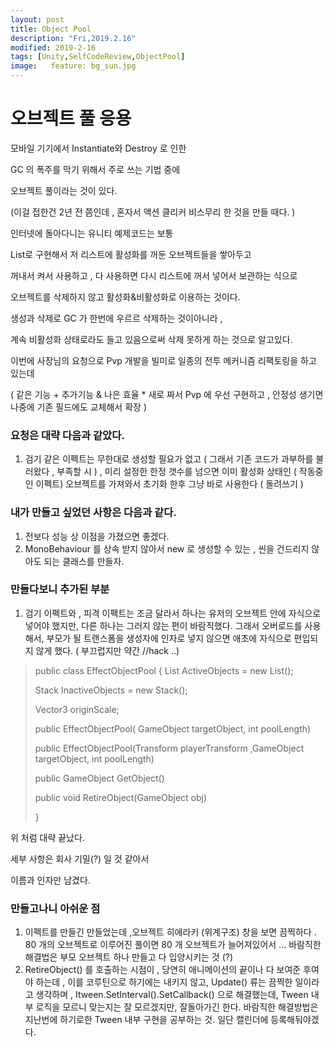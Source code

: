 ```yaml
---
layout: post
title: Object Pool 
description: "Fri,2019.2.16"
modified: 2019-2-16
tags: [Unity,SelfCodeReview,ObjectPool]
image:   feature: bg_sun.jpg
---
```


# 오브젝트 풀 응용 

모바일 기기에서 Instantiate와 Destroy 로 인한

GC 의 폭주를 막기 위해서 주로 쓰는 기법 중에 

오브젝트 풀이라는 것이 있다. 

(이걸 접한건 2년 전 쯤인데 , 혼자서 액션 클리커 비스무리 한 것을 만들 때다. )

인터넷에 돌아다니는 유니티 예제코드는 보통 

List<GameObject>로 구현해서 저 리스트에 활성화를 꺼둔 오브젝트들을 쌓아두고 

꺼내서 켜서 사용하고 , 다 사용하면 다시 리스트에 꺼서 넣어서 보관하는 식으로

오브젝트를 삭제하지 않고 활성화&비활성화로 이용하는 것이다. 

생성과 삭제로 GC 가 한번에 우르르 삭제하는 것이아니라 , 

계속 비활성화 상태로라도 들고 있음으로써 삭제 못하게 하는 것으로 알고있다. 

이번에 사장님의 요청으로 Pvp 개발을 빌미로 일종의 전투 메커니즘 리팩토링을 하고 있는데 

( 같은 기능 + 추가기능  & 나은 효율 * 새로 짜서 Pvp 에 우선 구현하고 , 안정성 생기면 나중에 기존 필드에도 교체해서 확장 )

### 요청은 대략 다음과 같았다. 
1. 검기 같은 이펙트는 무한대로 생성할 필요가 없고 ( 그래서 기존 코드가 과부하를 불러왔다 ,  부족할 시 ) , 미리 설정한 한정 갯수를 넘으면 이미 활성화 상태인 ( 작동중인 이펙트) 오브젝트를 가져와서 초기화 한후 그냥 바로 사용한다 ( 돌려쓰기 )

### 내가 만들고 싶었던 사항은 다음과 같다. 
1. 전보다 성능 상 이점을 가졌으면 좋겠다. 
2. MonoBehaviour 를 상속 받지 않아서 new 로 생성할 수 있는 , 씬을 건드리지 않아도 되는 클래스를 만들자. 

### 만들다보니 추가된 부분 
1. 검기 이펙트와 , 피격 이펙트는 조금 달라서 하나는 유저의 오브젝트 안에 자식으로 넣어야 했지만, 다른 하나는 그러지 않는 편이 바람직했다. 그래서 오버로드를 사용해서, 부모가 될 트랜스폼을 생성자에 인자로 넣지 않으면 애초에 자식으로 편입되지 않게 했다. ( 부끄럽지만 약간 //hack ..)




>public class EffectObjectPool
>{
>    List<GameObject> ActiveObjects = new List<GameObject>();
>
>    Stack<GameObject> InactiveObjects = new Stack<GameObject>();
>
>    Vector3 originScale;
>
>
>    public EffectObjectPool( GameObject targetObject, int poolLength)
>   
>    public EffectObjectPool(Transform playerTransform ,GameObject targetObject, int    poolLength)
>   
>
>    public GameObject GetObject()
>   
>
>    public void RetireObject(GameObject obj)
>    
>}

위 처럼 대략 끝났다. 

세부 사항은 회사 기밀(?) 일 것 같아서 

이름과 인자만 남겼다. 

### 만들고나니 아쉬운 점 
1. 이펙트를 만들긴 만들었는데 ,오브젝트 히에라키 (위계구조) 창을 보면 끔찍하다 . 80 개의 오브젝트로 이루어진 풀이면 80 개 오브젝트가 늘어져있어서 ... 바람직한 해결법은 부모 오브젝트 하나 만들고 다 입양시키는 것 (?)
2. RetireObject() 를 호출하는 시점이 , 당연히 애니메이션의 끝이나 다 보여준 후여야 하는데 , 이를 코루틴으로 하기에는 내키지 않고, Update() 류는 끔찍한 일이라고 생각하며 ,  Itween.SetInterval().SetCallback() 으로 해결했는데, Tween 내부 로직을 모르니 맞는지는 잘 모르겠지만, 잘돌아가긴 한다. 바람직한 해결방법은 지난번에 하기로한 Tween 내부 구현을 공부하는 것. 일단 캘린더에 등록해둬야겠다. 


